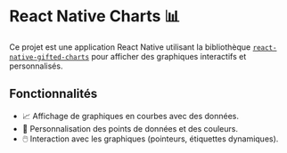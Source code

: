 # React Native Charts 📊

Ce projet est une application React Native utilisant la bibliothèque [`react-native-gifted-charts`](https://github.com/AbelTesfaye/react-native-gifted-charts) pour afficher des graphiques interactifs et personnalisés.

## Fonctionnalités

- 📈 Affichage de graphiques en courbes avec des données.
- 🎨 Personnalisation des points de données et des couleurs.
- 🖱️ Interaction avec les graphiques (pointeurs, étiquettes dynamiques).